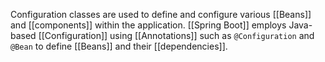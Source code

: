 Configuration classes are used to define and configure various [[Beans]] and [[components]] within the application. [[Spring Boot]] employs Java-based [[Configuration]] using [[Annotations]] such as `@Configuration` and `@Bean` to define [[Beans]] and their [[dependencies]].